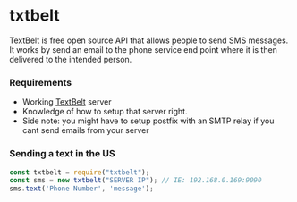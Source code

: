 # txtbelt

TextBelt is free open source API that allows people to send SMS messages. It works by send an email to the phone service end point where it is then delivered to the intended person.

### Requirements
* Working [TextBelt](https://github.com/typpo/textbelt) server
* Knowledge of how to setup that server right.
* Side note: you might have to setup postfix with an SMTP relay if you cant send emails from your server

### Sending a text in the US
```js
const txtbelt = require("txtbelt");
const sms = new txtbelt("SERVER IP"); // IE: 192.168.0.169:9090
sms.text('Phone Number', 'message');
```
